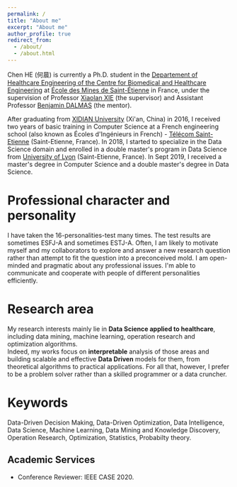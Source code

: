 ```yaml
---
permalink: /
title: "About me"
excerpt: "About me"
author_profile: true
redirect_from: 
  - /about/
  - /about.html
---
```


Chen HE (何晨) is currently a Ph.D. student in the [Departement of Healthcare Engineering of the Centre for Biomedical and Healthcare Engineering](https://www.mines-stetienne.fr/en/research/5-research-academic-centers/center-biomedical-healthcare-engineering/) at [École des Mines de Saint-Étienne](https://www.mines-stetienne.fr/en/) in France, under the supervision of Professor [Xiaolan XIE](https://ieeexplore.ieee.org/author/37088069933) (the supervisor) and Assistant Professor [Benjamin DALMAS](http://www.bendalmas.com/) (the mentor).

After graduating from [XIDIAN University](https://en.wikipedia.org/wiki/Xidian_University) (Xi'an, China) in 2016, I received two years of basic training in Computer Science at a French engineering school (also known as Écoles d'Ingénieurs in French) - [Télécom Saint-Etienne](https://en.wikipedia.org/wiki/T%C3%A9l%C3%A9com_Saint-%C3%89tienne) (Saint-Etienne, France). In 2018, I started to specialize in the Data Science domain and enrolled in a double master's program in Data Science from [University of Lyon](https://en.wikipedia.org/wiki/University_of_Lyon) (Saint-Etienne, France). In Sept 2019, I received a master's degree in Computer Science and a double master's degree in Data Science.

Professional character and personality
======
I have taken the 16-personalities-test many times. The test results are sometimes ESFJ-A and sometimes ESTJ-A. Often, I am likely to motivate myself and my collaborators to explore and answer a new research question rather than attempt to fit the question into a preconceived mold.
I am open-minded and pragmatic about any professional issues. I'm able to communicate and cooperate with people of different personalities efficiently.

Research area
======
My research interests mainly lie in **Data Science applied to healthcare**, including data mining, machine learning, operation research and optimization algorithms. <br>
Indeed, my works focus on **interpretable** analysis of those areas and building scalable and effective **Data Driven** models for them, from theoretical algorithms to practical applications.
For all that, however, I prefer to be a problem solver rather than a skilled programmer or a data cruncher.

Keywords 
======
Data-Driven Decision Making, Data-Driven Optimization, Data Intelligence, Data Science, Machine Learning, Data Mining and Knowledge Discovery, Operation Research, Optimization, Statistics, Probabilty theory.

Academic Services
------
* Conference Reviewer: IEEE CASE 2020.
